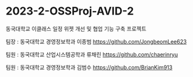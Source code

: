 # 2023-2-OSSProj-AVID-2
동국대학교 이클래스 일정 위젯 개선 및 협업 기능 구축 프로젝트

팀장 : 동국대학교 경영정보학과 이종범 https://github.com/JongbeomLee623

팀원 : 동국대학교 산업시스템공학과 류채린 https://github.com/chaerinryu

팀원 : 동국대학교 경영정보학과 김범수  https://github.com/BrianKim913
